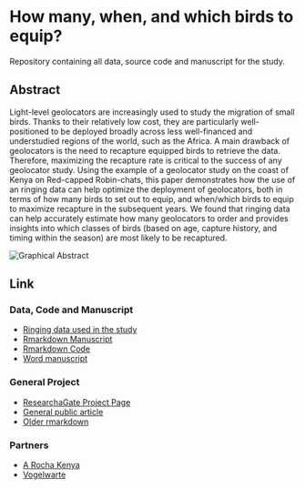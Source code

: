# How many, when, and which birds to equip?
Repository containing all data, source code and manuscript for the study. 

## Abstract
Light-level geolocators are increasingly used to study the migration of small birds. Thanks to their relatively low cost, they are particularly well-positioned to be deployed broadly across less well-financed and understudied regions of the world, such as the Africa. A main drawback of geolocators is the need to recapture equipped birds to retrieve the data. Therefore, maximizing the recapture rate is critical to the success of any geolocator study. Using the example of a geolocator study on the coast of Kenya on Red-capped Robin-chats, this paper demonstrates how the use of an ringing data can help optimize the deployment of geolocators, both in terms of how many birds to set out to equip, and when/which birds to equip to maximize recapture in the subsequent years. We found that ringing data can help accurately estimate how many geolocators to order and provides insights into which classes of birds (based on age, capture history, and timing within the season) are most likely to be recaptured.

![Graphical Abstract](data/RN5_4514.jpg)

## Link

### Data, Code and Manuscript
- [Ringing data used in the study](https://github.com/A-Rocha-Kenya/How-many-when-and-which-birds-to-equip/tree/main/data)
- [Rmarkdown Manuscript](https://a-rocha-kenya.github.io/How-many-when-and-which-birds-to-equip/)
- [Rmarkdown Code](https://github.com/A-Rocha-Kenya/How-many-when-and-which-birds-to-equip/blob/main/Rmanuscript/manuscript.Rmd)
- [Word manuscript](https://github.com/A-Rocha-Kenya/How-many-when-and-which-birds-to-equip/blob/main/manuscript.docx?raw=true)

### General Project
- [ResearchaGate Project Page](https://www.researchgate.net/project/Intra-african-Bird-Migration)
- [General public article](https://www.arocha.or.ke/news/uncovering-the-unknown-migration-patterns-of-two-afro-tropical-birds/)
- [Older rmarkdown](https://rpubs.com/rafnuss/when_to_equip)

### Partners
- [A Rocha Kenya](https://www.arocha.or.ke/)
- [Vogelwarte](http://vogelwarte.ch/)
